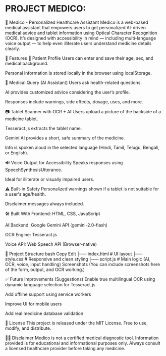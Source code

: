 # PROJECT MEDICO:

💊 Medico - Personalized Healthcare Assistant
Medico is a web-based medical assistant that empowers users to get personalized AI-driven medical advice and tablet information using Optical Character Recognition (OCR). It’s designed with accessibility in mind — including multi-language voice output — to help even illiterate users understand medicine details clearly.

🚀 Features
👤 Patient Profile
Users can enter and save their age, sex, and medical background.

Personal information is stored locally in the browser using localStorage.

💬 Medical Query (AI Assistant)
Users ask health-related questions.

AI provides customized advice considering the user’s profile.

Responses include warnings, side effects, dosage, uses, and more.

📷 Tablet Scanner with OCR + AI
Users upload a picture of the backside of a medicine tablet.

Tesseract.js extracts the tablet name.

Gemini AI provides a short, safe summary of the medicine.

Info is spoken aloud in the selected language (Hindi, Tamil, Telugu, Bengali, or English).

🔊 Voice Output for Accessibility
Speaks responses using SpeechSynthesisUtterance.

Ideal for illiterate or visually impaired users.

⚠️ Built-in Safety
Personalized warnings shown if a tablet is not suitable for a user's age/health.

Disclaimer messages always included.

🛠️ Built With
Frontend: HTML, CSS, JavaScript

AI Backend: Google Gemini API (gemini-2.0-flash)

OCR Engine: Tesseract.js

Voice API: Web Speech API (Browser-native)

📁 Project Structure
bash
Copy
Edit
├── index.html         # UI layout
├── style.css          # Responsive and clean styling
├── script.js          # Main logic (AI, OCR, voice, input handling)
Screenshots
(You can include screenshots here of the form, output, and OCR working.)

✅ Future Improvements (Suggestions)
Enable true multilingual OCR using dynamic language selection for Tesseract.js

Add offline support using service workers

Improve UI for mobile users

Add real medicine database validation

📜 License
This project is released under the MIT License.
Free to use, modify, and distribute.

👩‍⚕️ Disclaimer
Medico is not a certified medical diagnostic tool.
Information provided is for educational and informational purposes only.
Always consult a licensed healthcare provider before taking any medicine.



